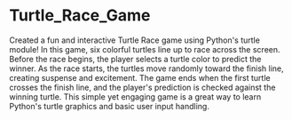 # Turtle_Race_Game
Created a fun and interactive Turtle Race game using Python's turtle module! In this game, six colorful turtles line up to race across the screen. Before the race begins, the player selects a turtle color to predict the winner. As the race starts, the turtles move randomly toward the finish line, creating suspense and excitement. The game ends when the first turtle crosses the finish line, and the player's prediction is checked against the winning turtle. This simple yet engaging game is a great way to learn Python's turtle graphics and basic user input handling.
